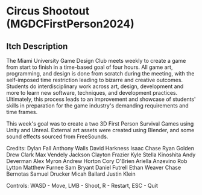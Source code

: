 # Circus Shootout (MGDCFirstPerson2024)
## Itch Description
The Miami University Game Design Club meets weekly to create a game from start to finish in a time-based goal of four hours. All game art, programming, and design is done from scratch during the meeting, with the self-imposed time restriction leading to bizarre and creative outcomes. Students do interdisciplinary work across art, design, development and more to learn new software, techniques, and development practices. Ultimately, this process leads to an improvement and showcase of students' skills in preparation for the game industry's demanding requirements and time frames.

This week's goal was to create a two 3D First Person Survival Games using Unity and Unreal. External art assets were created using Blender, and some sound effects sourced from FreeSounds.

Credits: Dylan Fall  Anthony Walls David Harkness  Isaac Chase  Ryan Golden Drew Clark Max Vendely Jackson Clayton Frazier Kyle Stella Kinoshita Andy Deverman Alex Myron  Andrew Horton Cory O'Brien Ariella Anzevino  Rob Lytton  Matthew Furnee Sam Bryant Daniel Futrell  Ethan Weaver Chase Bernotas Samuel Drucker Micah Ballard Justin Klein

Controls: WASD - Move, LMB - Shoot, R - Restart, ESC - Quit

